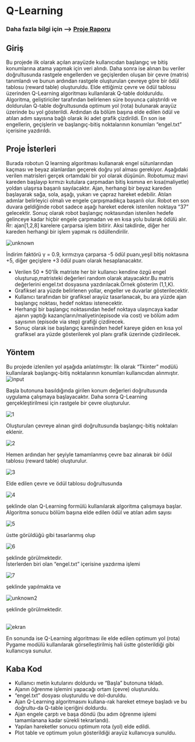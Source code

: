 # Q-Learning

### Daha fazla bilgi için --> [Proje Raporu](https://github.com/sevkikaragol/Q-Learning/blob/main/rapor.pdf)

## Giriş
Bu projede ilk olarak açılan arayüzde kullanıcıdan başlangıç ve bitiş konumlarına atama yapmak için veri alındı. Daha sonra ise alınan bu veriler doğrultusunda rastgele engellerden ve geçişlerden oluşan bir çevre (matris) tanımlandı ve bunun ardından rastgele oluşturulan çevreye göre bir ödül tablosu (reward table) oluşturuldu. Elde ettiğimiz çevre ve ödül tablosu üzerinden Q-Learning algoritması kullanılarak Q-table dolduruldu. Algoritma, geliştiriciler tarafından belirlenen süre boyunca çalıştırıldı ve doldurulan Q-table doğrultusunda optimum yol (rota) bulunarak arayüz üzerinde bu yol gösterildi. Ardından da bölüm başına elde edilen ödül ve atılan adım sayısına bağlı olarak iki adet grafik çizdirildi. En son ise engellerin, geçişlerin ve başlangıç-bitiş noktalarının konumları “engel.txt” içerisine yazdırıldı.

## Proje İsterleri
Burada robotun Q learning algoritması kullanarak engel sütunlarından kaçması ve beyaz alanlardan
geçerek doğru yol alması gerekiyor. Aşağıdaki verilen matrisleri gerçek ortamdaki bir yol olarak düşünün.
Robotumuz mavi kareden başlayıp kırmızı kutulara çarpmadan bitiş kısmına en kısa(maliyetle) yoldan
ulaşırsa başarılı sayılacaktır.
Ajan, herhangi bir beyaz kareden başlayarak sağa, sola, aşağı, yukarı ve çapraz hareket edebilir. Atılan 
adımlar belirleyici olmalı ve engele çarpışmadıkça başarılı olur. Robot en son duvara geldiğinde robot 
sadece aşağı hareket ederek istenilen noktaya “37” gelecektir. Sonuç olarak robot başlangıç noktasından 
istenilen hedefe gelinceye kadar hiçbir engele çarpmadan ve en kısa yolu bularak ödülü alır. Rr: ajan[1,2,8] karelere 
çarparsa işlem bitirir. Aksi takdirde, diğer her kareden herhangi bir işlem yapmak rs ödüllendirilir. <br>

![unknown](https://user-images.githubusercontent.com/65903573/119260508-be4ecf80-bbdb-11eb-8109-701190753b8f.png) <br>

İndirim faktörü γ = 0.9, kırmızıya çarparsa -5 ödül puanı,yeşil bitiş noktasına +5, diğer geçişlere
+3 ödül puanı olarak hesaplanacaktır.

* Verilen 50 * 50’lİk matriste her bir kullanıcı kendine özgü engel oluşturup,matristeki değerleri
random olarak atayacaktır.Bu matris değerlerini engel.txt dosyasına yazdırılacak.Örnek gösterim
(1,1,K).
* Grafiksel ara yüzde belirlenen yollar, engeller ve duvarlar gösterilecektir.
* Kullanıcı tarafından bir grafiksel arayüz tasarlanacak, bu ara yüzde ajan başlangıç noktası, hedef
noktası istenecektir.
* Herhangi bir başlangıç noktasından hedef noktaya ulaşıncaya kadar ajanın yaptığı
kazançların/maliyetin(episode via cost) ve bölüm adım sayısının (episode via step) grafiği
çizdirecek.
* Sonuç olarak ise başlangıç karesinden hedef kareye giden en kısa yol grafiksel ara yüzde
gösterilerek yol planı grafik üzerinde çizdirilecek.

## Yöntem
Bu projede izlenilen yol aşağıda anlatılmıştır:
İlk olarak “Tkinter” modülü kullanılarak başlangıç-bitiş noktalarının konumları kullanıcıdan alınmıştır. <br>
![input](https://user-images.githubusercontent.com/65903573/119260595-31f0dc80-bbdc-11eb-8607-3bf8da6a61c5.png) <br>

Başla butonuna basıldığında girilen konum değerleri doğrultusunda uygulama çalışmaya başlayacaktır.
Daha sonra Q-Learning gerçekleştirilmesi için rastgele bir çevre oluşturulur. <br>

![1](https://user-images.githubusercontent.com/65903573/119260684-8d22cf00-bbdc-11eb-8496-d65d88f73bdc.png) <br>

Oluşturulan çevreye alınan girdi doğrultusunda başlangıç-bitiş noktaları eklenir. <br>

![2](https://user-images.githubusercontent.com/65903573/119260713-ab88ca80-bbdc-11eb-9b8c-97d4e90a62ef.png) <br>

Hemen ardından her şeyiyle tamamlanmış çevre baz alınarak bir ödül tablosu (reward table) oluşturulur. <br>

![3](https://user-images.githubusercontent.com/65903573/119260736-c52a1200-bbdc-11eb-89b9-b2295ddeeaf5.png) <br>

Elde edilen çevre ve ödül tablosu doğrultusunda <br>

![4](https://user-images.githubusercontent.com/65903573/119260751-e559d100-bbdc-11eb-9e64-b02e3da19c46.png) <br>

şeklinde olan Q-Learning formülü kullanılarak algoritma çalışmaya başlar.
Algoritma sonucu bölüm başına elde edilen ödül ve atılan adım sayısı <br>

![5](https://user-images.githubusercontent.com/65903573/119260781-ff93af00-bbdc-11eb-8bbd-2d02b1cbdd94.png) <br>

üstte görüldüğü gibi tasarlanmış olup <br>

![6](https://user-images.githubusercontent.com/65903573/119261011-0242d400-bbde-11eb-8794-937323d4c7bd.png) <br>

şeklinde görülmektedir. <br>
İsterlerden biri olan “engel.txt” içerisine yazdırma işlemi <br>

![7](https://user-images.githubusercontent.com/65903573/119260817-34a00180-bbdd-11eb-9124-ff33dd3dde4f.png) <br>

şeklinde yapılmakta ve <br>

![unknown2](https://user-images.githubusercontent.com/65903573/119260840-58fbde00-bbdd-11eb-82fe-f6541d4f2bde.png) <br>

şeklinde görülmektedir. <br> <br>

![ekran](https://user-images.githubusercontent.com/65903573/119260870-74ff7f80-bbdd-11eb-804f-b30b9b9ab964.png) <br>

En sonunda ise Q-Learning algoritması ile elde edilen optimum yol (rota) Pygame modülü kullanılarak görselleştirilmiş hali üstte gösterildiği gibi kullanıcıya sunulur.

## Kaba Kod
* Kullanıcı metin kutularını doldurdu ve “Başla” butonuna tıkladı.
* Ajanın öğrenme işlemini yapacağı ortam (çevre) oluşturuldu.
* “engel.txt” dosyası oluşturuldu ve dol-duruldu.
* Ajan Q-Learning algoritmasını kullana-rak hareket etmeye başladı ve bu doğrultu-da Q-table içeriğini doldurdu.
* Ajan engele çarptı ve başa döndü (bu adım öğrenme işlemi tamamlanana kadar sürekli tekrarlandı).
* Yapılan hareketler sonucu optimum rota (yol) elde edildi. 
* Plot table ve optimum yolun gösterildiği arayüz kullanıcıya sunuldu. 

